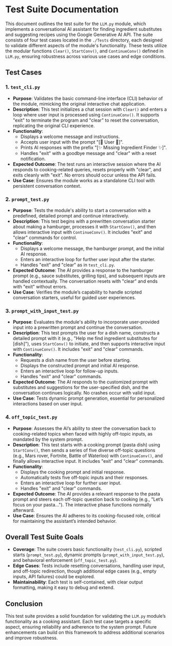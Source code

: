 # Test Suite Documentation

This document outlines the test suite for the `LLM.py` module, which implements a conversational AI assistant for finding ingredient substitutes and suggesting recipes using the Google Generative AI API. The suite consists of four test cases located in the `./Tests` directory, each designed to validate different aspects of the module's functionality. These tests utilize the modular functions `Clear()`, `StartConv()`, and `ContinueConv()` defined in `LLM.py`, ensuring robustness across various use cases and edge conditions.

## Test Cases

### 1. `test_cli.py`
- **Purpose**: Validates the basic command-line interface (CLI) behavior of the module, mimicking the original interactive chat application.
- **Description**: This test initializes a chat session with `Clear()` and enters a loop where user input is processed using `ContinueConv()`. It supports "exit" to terminate the program and "clear" to reset the conversation, replicating the original CLI experience.
- **Functionality**:
  - Displays a welcome message and instructions.
  - Accepts user input with the prompt "[🙂 User 🙂]".
  - Prints AI responses with the prefix "[✨ Missing Ingredient Finder ✨]".
  - Handles "exit" with a goodbye message and "clear" with a reset notification.
- **Expected Outcome**: The test runs an interactive session where the AI responds to cooking-related queries, resets properly with "clear", and exits cleanly with "exit". No errors should occur unless the API fails.
- **Use Case**: Ensures the module works as a standalone CLI tool with persistent conversation context.

### 2. `prompt_test.py`
- **Purpose**: Tests the module's ability to start a conversation with a predefined, detailed prompt and continue interactively.
- **Description**: This test begins with a prewritten conversation starter about making a hamburger, processes it with `StartConv()`, and then allows interactive input with `ContinueConv()`. It includes "exit" and "clear" commands for control.
- **Functionality**:
  - Displays a welcome message, the hamburger prompt, and the initial AI response.
  - Enters an interactive loop for further user input after the starter.
  - Handles "exit" and "clear" as in `test_cli.py`.
- **Expected Outcome**: The AI provides a response to the hamburger prompt (e.g., sauce substitutes, grilling tips), and subsequent inputs are handled contextually. The conversation resets with "clear" and ends with "exit" without errors.
- **Use Case**: Verifies the module’s capability to handle scripted conversation starters, useful for guided user experiences.

### 3. `prompt_with_input_test.py`
- **Purpose**: Evaluates the module's ability to incorporate user-provided input into a prewritten prompt and continue the conversation.
- **Description**: This test prompts the user for a dish name, constructs a detailed prompt with it (e.g., "Help me find ingredient substitutes for [dish]"), uses `StartConv()` to initiate, and then supports interactive input with `ContinueConv()`. It includes "exit" and "clear" commands.
- **Functionality**:
  - Requests a dish name from the user before starting.
  - Displays the constructed prompt and initial AI response.
  - Enters an interactive loop for follow-up inputs.
  - Handles "exit" and "clear" commands.
- **Expected Outcome**: The AI responds to the customized prompt with substitutes and suggestions for the user-specified dish, and the conversation continues logically. No crashes occur with valid input.
- **Use Case**: Tests dynamic prompt generation, essential for personalized interactions based on user input.

### 4. `off_topic_test.py`
- **Purpose**: Assesses the AI’s ability to steer the conversation back to cooking-related topics when faced with highly off-topic inputs, as mandated by the system prompt.
- **Description**: This test starts with a cooking prompt (pasta dish) using `StartConv()`, then sends a series of five diverse off-topic questions (e.g., Mars rover, Fortnite, Battle of Waterloo) with `ContinueConv()`, and finally allows interactive input. It includes "exit" and "clear" commands.
- **Functionality**:
  - Displays the cooking prompt and initial response.
  - Automatically tests five off-topic inputs and their responses.
  - Enters an interactive loop for further user input.
  - Handles "exit" and "clear" commands.
- **Expected Outcome**: The AI provides a relevant response to the pasta prompt and steers each off-topic question back to cooking (e.g., "Let’s focus on your pasta..."). The interactive phase functions normally afterward.
- **Use Case**: Ensures the AI adheres to its cooking-focused role, critical for maintaining the assistant’s intended behavior.

## Overall Test Suite Goals
- **Coverage**: The suite covers basic functionality (`test_cli.py`), scripted starts (`prompt_test.py`), dynamic prompts (`prompt_with_input_test.py`), and behavioral enforcement (`off_topic_test.py`).
- **Edge Cases**: Tests include resetting conversations, handling user input, and off-topic redirection, though additional edge cases (e.g., empty inputs, API failures) could be explored.
- **Maintainability**: Each test is self-contained, with clear output formatting, making it easy to debug and extend.

## Conclusion
This test suite provides a solid foundation for validating the `LLM.py` module’s functionality as a cooking assistant. Each test case targets a specific aspect, ensuring reliability and adherence to the system prompt. Future enhancements can build on this framework to address additional scenarios and improve robustness.